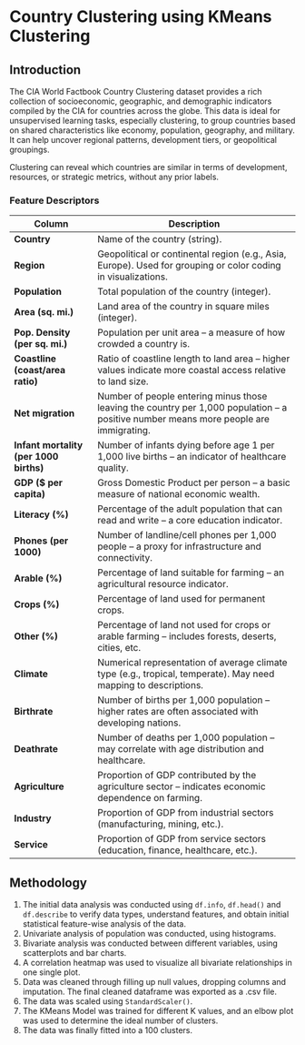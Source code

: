 # Country Clustering using KMeans Clustering 

## Introduction 
The CIA World Factbook Country Clustering dataset provides a rich collection of socioeconomic, geographic, and demographic indicators compiled by the CIA for countries across the globe. This data is ideal for unsupervised learning tasks, especially clustering, to group countries based on shared characteristics like economy, population, geography, and military. It can help uncover regional patterns, development tiers, or geopolitical groupings.

Clustering can reveal which countries are similar in terms of development, resources, or strategic metrics, without any prior labels.

### Feature Descriptors 
| Column                                 | Description                                                                                                                           |
| -------------------------------------- | ------------------------------------------------------------------------------------------------------------------------------------- |
| **Country**                            | Name of the country (string).                                                                                                         |
| **Region**                             | Geopolitical or continental region (e.g., Asia, Europe). Used for grouping or color coding in visualizations.                         |
| **Population**                         | Total population of the country (integer).                                                                                            |
| **Area (sq. mi.)**                     | Land area of the country in square miles (integer).                                                                                   |
| **Pop. Density (per sq. mi.)**         | Population per unit area – a measure of how crowded a country is.                                                                     |
| **Coastline (coast/area ratio)**       | Ratio of coastline length to land area – higher values indicate more coastal access relative to land size.                            |
| **Net migration**                      | Number of people entering minus those leaving the country per 1,000 population – a positive number means more people are immigrating. |
| **Infant mortality (per 1000 births)** | Number of infants dying before age 1 per 1,000 live births – an indicator of healthcare quality.                                      |
| **GDP (\$ per capita)**                | Gross Domestic Product per person – a basic measure of national economic wealth.                                                      |
| **Literacy (%)**                       | Percentage of the adult population that can read and write – a core education indicator.                                              |
| **Phones (per 1000)**                  | Number of landline/cell phones per 1,000 people – a proxy for infrastructure and connectivity.                                        |
| **Arable (%)**                         | Percentage of land suitable for farming – an agricultural resource indicator.                                                         |
| **Crops (%)**                          | Percentage of land used for permanent crops.                                                                                          |
| **Other (%)**                          | Percentage of land not used for crops or arable farming – includes forests, deserts, cities, etc.                                     |
| **Climate**                            | Numerical representation of average climate type (e.g., tropical, temperate). May need mapping to descriptions.                       |
| **Birthrate**                          | Number of births per 1,000 population – higher rates are often associated with developing nations.                                    |
| **Deathrate**                          | Number of deaths per 1,000 population – may correlate with age distribution and healthcare.                                           |
| **Agriculture**                        | Proportion of GDP contributed by the agriculture sector – indicates economic dependence on farming.                                   |
| **Industry**                           | Proportion of GDP from industrial sectors (manufacturing, mining, etc.).                                                              |
| **Service**                            | Proportion of GDP from service sectors (education, finance, healthcare, etc.).                                                        |

## Methodology 
1. The initial data analysis was conducted using ```df.info```, ```df.head()``` and ```df.describe``` to verify data types, understand features, and obtain initial statistical feature-wise analysis of the data.
2. Univariate analysis of population was conducted, using histograms.
3. Bivariate analysis was conducted between different variables, using scatterplots and bar charts.
4. A correlation heatmap was used to visualize all bivariate relationships in one single plot.
5. Data was cleaned through filling up null values, dropping columns and imputation. The final cleaned dataframe was exported as a .csv file.
6. The data was scaled using ```StandardScaler()```.
7. The KMeans Model was trained for different K values, and an elbow plot was used to determine the ideal number of clusters.
8. The data was finally fitted into a 100 clusters. 
